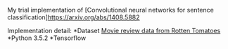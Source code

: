 My trial implementation of [Convolutional neural networks for sentence classification]https://arxiv.org/abs/1408.5882
  
Implementation detail:
*Dataset [Movie review data from Rotten Tomatoes](http://www.cs.cornell.edu/people/pabo/movie-review-data/)
*Python 3.5.2
*Tensorflow
